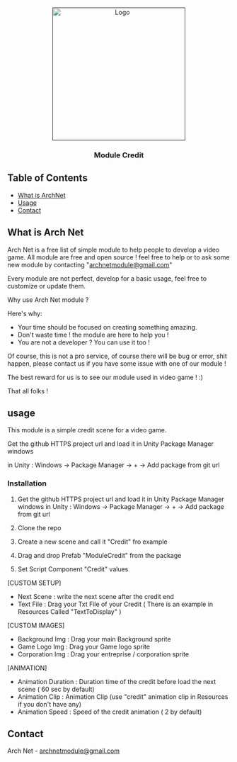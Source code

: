 
<!-- PROJECT LOGO -->
<br />
<p align="center">
  <a href="">
    <img src="https://github.com/ArchNetModule/Stockage/blob/master/Images/ArchNetLogo.png" alt="Logo" width="300">
  </a>

  <h3 align="center">Module Credit</h3>
</p>



<!-- TABLE OF CONTENTS -->
## Table of Contents

* [What is ArchNet](#about-the-project)
* [Usage](#usage)
* [Contact](#contact)



<!-- ABOUT THE PROJECT -->
## What is Arch Net

Arch Net is a free list of simple module to help people to develop a video game.
All module are free and open source ! feel free to help or to ask some new module by contacting "archnetmodule@gmail.com"

Every module are not perfect, develop for a basic usage, feel free to customize or update them.

Why use Arch Net module ?

Here's why:
* Your time should be focused on creating something amazing.
* Don't waste time ! the module are here to help you !
* You are not a developer ? You can use it too !

Of course, this is not a pro service, of course there will be bug or error, shit happen, please contact us if you have some issue with one of our module !

The best reward for us is to see our module used in video game ! :) 

That all folks !


<!-- Usage -->
## usage

This module is a simple credit scene for a video game.

Get the github HTTPS project url and load it in Unity Package Manager windows

in Unity : Windows -> Package Manager -> + -> Add package from git url

### Installation

1. Get the github HTTPS project url and load it in Unity Package Manager windows
in Unity : Windows -> Package Manager -> + -> Add package from git url

2. Clone the repo

3. Create a new scene and call it "Credit" fro example

4. Drag and drop Prefab "ModuleCredit"  from the package

5. Set Script Component "Credit" values

[CUSTOM SETUP]

- Next Scene : write the next scene after the credit end
- Text File : Drag your Txt File of your Credit ( There is an example in Resources Called "TextToDisplay" )

[CUSTOM IMAGES]

- Background Img : Drag your main Background sprite
- Game Logo Img : Drag your Game logo sprite
- Corporation Img : Drag your entreprise / corporation sprite

[ANIMATION]

- Animation Duration : Duration time of the credit before load the next scene ( 60 sec by default)
- Animation Clip : Animation Clip (use "credit" animation clip in Resources if you don't have any)
- Animation Speed : Speed of the credit animation ( 2 by default)

<!-- CONTACT -->
## Contact

Arch Net - archnetmodule@gmail.com
